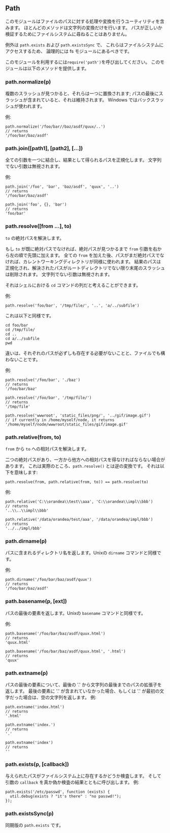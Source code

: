 ## Path

<!--

This module contains utilities for handling and transforming file
paths.  Almost all these methods perform only string transformations.
The file system is not consulted to check whether paths are valid.

`path.exists` and `path.existsSync` are the exceptions, and should
logically be found in the fs module as they do access the file system.

Use `require('path')` to use this module.  The following methods are provided:

-->
このモジュールはファイルのパスに対する処理や変換を行うユーティリティを含みます。
ほとんどのメソッドは文字列の変換だけを行います。
パスが正しいか検証するためにファイルシステムに尋ねることはありません。

例外は `path.exists` および `path.existsSync` で、
これらはファイルシステムにアクセスするため、
論理的には fs モジュールにあるべきです。

このモジュールを利用するには`require('path')`を呼び出してください。
このモジュールは以下のメソッドを提供します。

### path.normalize(p)

<!--

Normalize a string path, taking care of `'..'` and `'.'` parts.

->
文字列によるパスを正規化します。`'..'` と `'.'` の要素には注意してください。

<!--

When multiple slashes are found, they're replaced by a single one;
when the path contains a trailing slash, it is preserved.
On windows backslashes are used. 

-->
複数のスラッシュが見つかると、それらは一つに置換されます;
パスの最後にスラッシュが含まれていると、それは維持されます。
Windows ではバックスラッシュが使われます。

<!--

Example:

-->
例:

    path.normalize('/foo/bar//baz/asdf/quux/..')
    // returns
    '/foo/bar/baz/asdf'

### path.join([path1], [path2], [...])

<!--

Join all arguments together and normalize the resulting path.
Non-string arguments are ignored.

-->
全ての引数を一つに結合し、結果として得られるパスを正規化します。
文字列でない引数は無視されます。

<!--

Example:

-->
例:

    path.join('/foo', 'bar', 'baz/asdf', 'quux', '..')
    // returns
    '/foo/bar/baz/asdf'

    path.join('foo', {}, 'bar')
    // returns
    'foo/bar'

### path.resolve([from ...], to)

<!--

Resolves `to` to an absolute path.

-->
`to` の絶対パスを解決します。

<!--

If `to` isn't already absolute `from` arguments are prepended in right to left
order, until an absolute path is found. If after using all `from` paths still
no absolute path is found, the current working directory is used as well. The
resulting path is normalized, and trailing slashes are removed unless the path 
gets resolved to the root directory. Non-string arguments are ignored.
-->
もし `to` が既に絶対パスでなければ、絶対パスが見つかるまで `from` 引数を右から左の順で先頭に加えます。
全ての `from` を加えた後、パスがまだ絶対パスでなければ、カレントワーキングディレクトリが同様に使われます。
結果のパスは正規化され、解決されたパスがルートディレクトリでない限り末尾のスラッシュは削除されます。
文字列でない引数は無視されます。

<!--

Another way to think of it is as a sequence of `cd` commands in a shell.

-->
それはシェルにおける `cd` コマンドの列だと考えることができます。

<!--

Examples:

-->
例:

    path.resolve('foo/bar', '/tmp/file/', '..', 'a/../subfile')

<!--

Is similar to:

-->
これは以下と同様です。

    cd foo/bar
    cd /tmp/file/
    cd ..
    cd a/../subfile
    pwd

<!--

The difference is that the different paths don't need to exist and may also be
files.

-->
違いは、それぞれのパスが必ずしも存在する必要がないことと、ファイルでも構わないことです。

<!--

Examples:

-->
例:

    path.resolve('/foo/bar', './baz')
    // returns
    '/foo/bar/baz'

    path.resolve('/foo/bar', '/tmp/file/')
    // returns
    '/tmp/file'

    path.resolve('wwwroot', 'static_files/png/', '../gif/image.gif')
    // if currently in /home/myself/node, it returns
    '/home/myself/node/wwwroot/static_files/gif/image.gif'

### path.relative(from, to)

<!--
Solve the relative path from `from` to `to`.
-->
`from` から `to` への相対パスを解決します。

<!--
At times we have two absolute paths, and we need to derive the relative
path from one to the other.  This is actually the reverse transform of
`path.resolve`, which means we see that:
-->
二つの絶対パスがあり、一方から他方への相対パスを得なければならない場合があります。
これは実際のところ、`path.resolve()` とは逆の変換です。
それは以下を意味します:



    path.resolve(from, path.relative(from, to)) == path.resolve(to)

<!--
Examples:
-->
例:

    path.relative('C:\\orandea\\test\\aaa', 'C:\\orandea\\impl\\bbb')
    // returns
    '..\\..\\impl\\bbb'

    path.relative('/data/orandea/test/aaa', '/data/orandea/impl/bbb')
    // returns
    '../../impl/bbb'

### path.dirname(p)

<!--

Return the directory name of a path.  Similar to the Unix `dirname` command.

-->
パスに含まれるディレクトリ名を返します。Unixの `dirname` コマンドと同様です。

<!--

Example:

-->
例:

    path.dirname('/foo/bar/baz/asdf/quux')
    // returns
    '/foo/bar/baz/asdf'

### path.basename(p, [ext])

<!--

Return the last portion of a path.  Similar to the Unix `basename` command.

-->
パスの最後の要素を返します。Unixの `basename` コマンドと同様です。

<!--

Example:

-->
例:

    path.basename('/foo/bar/baz/asdf/quux.html')
    // returns
    'quux.html'

    path.basename('/foo/bar/baz/asdf/quux.html', '.html')
    // returns
    'quux'

### path.extname(p)

<!--

Return the extension of the path, from the last '.' to end of string
in the last portion of the path.  If there is no '.' in the last portion
of the path or the first character of it is '.', then it returns
an empty string.  Examples:

-->
パスの最後の要素について、最後の '.' から文字列の最後までのパスの拡張子を返します。
最後の要素に '.' が含まれていなかった場合、もしくは '.' が最初の文字だった場合は、空の文字列を返します。
例:

    path.extname('index.html')
    // returns
    '.html'

    path.extname('index.')
    // returns
    '.'

    path.extname('index')
    // returns
    ''

### path.exists(p, [callback])

<!--

Test whether or not the given path exists by checking with the file system.
Then call the `callback` argument with either true or false.  Example:

-->
与えられたパスがファイルシステム上に存在するかどうか検査します。
そして引数の `callback` を真か偽か検査の結果とともに呼び出します。
例:

    path.exists('/etc/passwd', function (exists) {
      util.debug(exists ? "it's there" : "no passwd!");
    });


### path.existsSync(p)

<!--

Synchronous version of `path.exists`.

-->
同期版の `path.exists` です。
